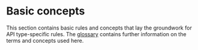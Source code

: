 # Basic concepts

This section contains basic rules and concepts that lay the groundwork for API type-specific rules.
The [glossary](/support/glossary/a-d) contains further information on the terms and concepts used here.

